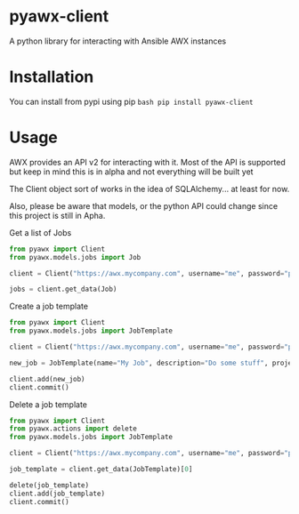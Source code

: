 # pyawx-client
A python library for interacting with Ansible AWX instances

# Installation
You can install from pypi using pip
``bash
pip install pyawx-client
``

# Usage
AWX provides an API v2 for interacting with it. Most of the API is supported but keep in mind this is in alpha
and not everything will be built yet

The Client object sort of works in the idea of SQLAlchemy... at least for now.

Also, please be aware that models, or the python API could change since this project is still in Apha.

Get a list of Jobs
```python
from pyawx import Client
from pyawx.models.jobs import Job

client = Client("https://awx.mycompany.com", username="me", password="password")

jobs = client.get_data(Job)
```

Create a job template
```python
from pyawx import Client
from pyawx.models.jobs import JobTemplate

client = Client("https://awx.mycompany.com", username="me", password="password")

new_job = JobTemplate(name="My Job", description="Do some stuff", project=1)

client.add(new_job)
client.commit()
```

Delete a job template
```python
from pyawx import Client
from pyawx.actions import delete
from pyawx.models.jobs import JobTemplate

client = Client("https://awx.mycompany.com", username="me", password="password")

job_template = client.get_data(JobTemplate)[0]

delete(job_template)
client.add(job_template)
client.commit()
```
